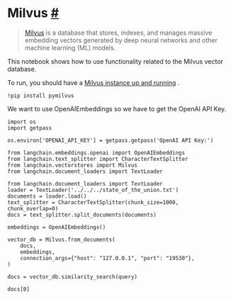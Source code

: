


 Milvus
 [#](#milvus "Permalink to this headline")
===================================================



> 
> 
> 
> [Milvus](https://milvus.io/docs/overview.md) 
>  is a database that stores, indexes, and manages massive embedding vectors generated by deep neural networks and other machine learning (ML) models.
>  
> 
> 
> 
> 



 This notebook shows how to use functionality related to the Milvus vector database.
 



 To run, you should have a
 [Milvus instance up and running](https://milvus.io/docs/install_standalone-docker.md) 
 .
 







```
!pip install pymilvus

```






 We want to use OpenAIEmbeddings so we have to get the OpenAI API Key.
 







```
import os
import getpass

os.environ['OPENAI_API_KEY'] = getpass.getpass('OpenAI API Key:')

```












```
from langchain.embeddings.openai import OpenAIEmbeddings
from langchain.text_splitter import CharacterTextSplitter
from langchain.vectorstores import Milvus
from langchain.document_loaders import TextLoader

```










```
from langchain.document_loaders import TextLoader
loader = TextLoader('../../../state_of_the_union.txt')
documents = loader.load()
text_splitter = CharacterTextSplitter(chunk_size=1000, chunk_overlap=0)
docs = text_splitter.split_documents(documents)

embeddings = OpenAIEmbeddings()

```










```
vector_db = Milvus.from_documents(
    docs,
    embeddings,
    connection_args={"host": "127.0.0.1", "port": "19530"},
)

```










```
docs = vector_db.similarity_search(query)

```










```
docs[0]

```







